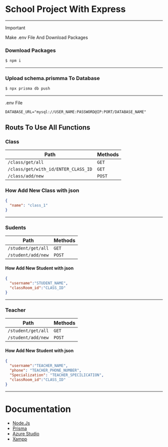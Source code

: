 # School Project With Express

<hr>

> [!IMPORTANT]  
> Make .env File And Download Packages
<h3>Download Packages</h3>

```cmd
$ npm i
```

<hr>

<h3>Upload schema.prismma To Database</h3>

```cmd
$ npx prisma db push
```

<hr>

.env File
```env
DATABASE_URL="mysql://USER_NAME:PASSWORD@IP:PORT/DATABASE_NAME"
```
<h2>Routs To Use All Functions</h2>

<h3>Class</h3>

| Path                                | Methods |
| ----------------------------------- | ------- |
| `/class/get/all`                    | `GET`   |
| `/class/get/with_id/ENTER_CLASS_ID` | `GET`   |
| `/class/add/new`                    | `POST`  |

<h3>How Add New Class with json</h3>

```json
{
  "name": "class_1"
}
```

<hr>

<h3>Sudents</h3>

| Path | Methods |
| ---- | ------- |
|`/student/get/all`| `GET`    |
|`/student/add/new`| `POST`    |

<h4>How Add New Student with json</h4>

```json
{
  "username":"STUDENT_NAME",
  "classRoom_id":"CLASS_ID"
}
```

<hr>

<h3>Teacher</h3>

| Path | Methods |
| ---- | ------- |
|`/student/get/all`| `GET`    |
|`/student/add/new`| `POST`    |

<h4>How Add New Student with json</h4>

```json
{
  "username":"TEACHER_NAME",
  "phone": "TEACHER_PHONE_NUMBER",
  "Specialization": "TEACHER_SPECILICATION",  
  "classRoom_id":"CLASS_ID"
}
```



<hr>

# Documentation

- [Node.Js](nodejs.org)
- [Prisma](https://www.prisma.io/)
- [Azure Studio](https://learn.microsoft.com/en-us/azure-data-studio/download-azure-data-studio?view=sql-server-ver16&tabs=win-install%2Cwin-user-install%2Credhat-install%2Cwindows-uninstall%2Credhat-uninstall)
- [Xampp](https://www.apachefriends.org/download.html)
